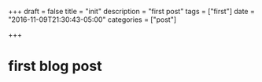 +++
draft = false
title = "init"
description = "first post"
tags = ["first"]
date = "2016-11-09T21:30:43-05:00"
categories = ["post"]

+++

# first blog post
